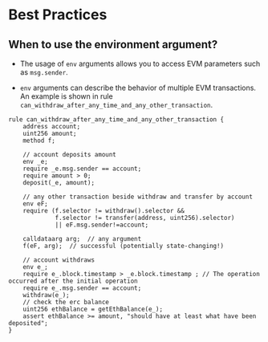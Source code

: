 Best Practices
==============

When to use the environment argument?
-------------------------------------

*   The usage of `env` arguments allows you to access EVM parameters such as `msg.sender`.
    
*   `env` arguments can describe the behavior of multiple EVM transactions. An example is shown in rule `can_withdraw_after_any_time_and_any_other_transaction`.
    

```cvl
rule can_withdraw_after_any_time_and_any_other_transaction {    
    address account;
    uint256 amount;
    method f;
    
    // account deposits amount 
    env _e;
    require _e.msg.sender == account;
    require amount > 0;
    deposit(_e, amount);
    
    // any other transaction beside withdraw and transfer by account
    env eF;
    require (f.selector != withdraw().selector &&                  
             f.selector != transfer(address, uint256).selector) 
             || eF.msg.sender!=account;
    
    calldataarg arg;  // any argument
    f(eF, arg);  // successful (potentially state-changing!)
   
    // account withdraws
    env e_;
    require e_.block.timestamp > _e.block.timestamp ; // The operation occurred after the initial operation
    require e_.msg.sender == account;
    withdraw(e_);
    // check the erc balance 
    uint256 ethBalance = getEthBalance(e_);
    assert ethBalance >= amount, "should have at least what have been deposited";    
}
```
